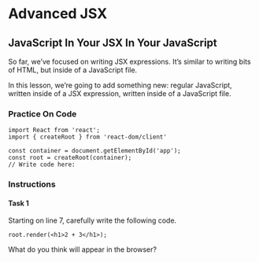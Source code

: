# Advanced JSX
## JavaScript In Your JSX In Your JavaScript

So far, we’ve focused on writing JSX expressions. It’s similar to writing bits of HTML, but inside of a JavaScript file.

In this lesson, we’re going to add something new: regular JavaScript, written inside of a JSX expression, written inside of a JavaScript file.

### Practice On Code

    import React from 'react';
    import { createRoot } from 'react-dom/client'

    const container = document.getElementById('app');
    const root = createRoot(container);
    // Write code here:

### Instructions

#### Task 1

Starting on line 7, carefully write the following code.

    root.render(<h1>2 + 3</h1>);

What do you think will appear in the browser?
